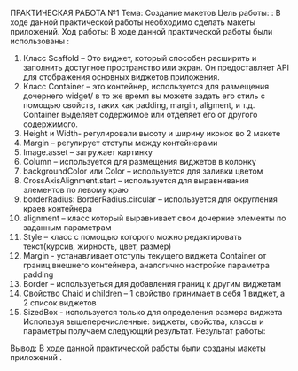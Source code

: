 ПРАКТИЧЕСКАЯ РАБОТА №1
Тема: Создание макетов
Цель работы: : В ходе данной практической работы необходимо сделать макеты приложений.
Ход работы: В ходе данной практической работы были использованы :
1.	Класс Scaffold – Это виджет, который способен расширить и
заполнить доступное пространство или экран. Он предоставляет API для отображения основных виджетов приложения.
2.	Класс Container – это контейнер, используется для размещения
дочернего widget/ в то же время вы можете задать его стиль с помощью
свойств, таких как padding, margin, aligment, и т.д. Container выделяет
содержимое или отделяет его от другого содержимого.
3.	Height и Width- регулировали высоту и ширину иконок во 2 макете
4.	Margin – регулирует отступы между контейнерами 
5.	Image.asset – загружает картинку 
6.	Column – используется для размещения виджетов в колонку
7.	backgroundColor или Color – используется для заливки цветом
8.	CrossAxisAlignment.start – используется для выравнивания элементов по левому краю
9.	borderRadius: BorderRadius.circular – используется для округления краев контейнера
10.	alignment – класс который выравнивает свои дочерние элементы по заданным параметрам 
11.	Style – класс с помощью которого можно редактировать текст(курсив, жирность, цвет, размер)
12.	Margin - устанавливает отступы текущего виджета Container от границ внешнего контейнера, аналогично настройке параметра padding
13.	Border – используеться для добавления границ к другим виджетам
14.	Свойство Chaid и children – 1 свойство принимает в  себя 1 виджет, а 2 список виджетов 
15.	SizedBox -  используется только для определения размера виджета
Используя вышеперечисленные: виджеты, свойства, классы и параметры получаем следующий результат.
Результат работы:
  
Вывод: В ходе данной практической работы были созданы макеты приложений .
